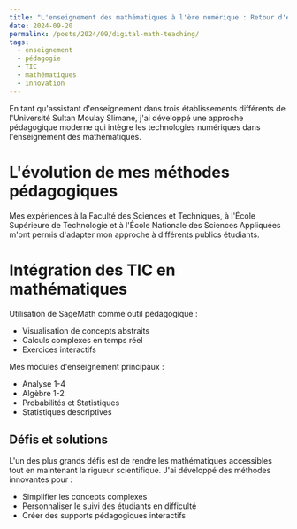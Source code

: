 ```yaml
---
title: "L'enseignement des mathématiques à l'ère numérique : Retour d'expérience"
date: 2024-09-20
permalink: /posts/2024/09/digital-math-teaching/
tags:
  - enseignement
  - pédagogie
  - TIC
  - mathématiques
  - innovation
---
```


En tant qu'assistant d'enseignement dans trois établissements différents de l'Université Sultan Moulay Slimane, j'ai développé une approche pédagogique moderne qui intègre les technologies numériques dans l'enseignement des mathématiques.

L'évolution de mes méthodes pédagogiques
======

Mes expériences à la Faculté des Sciences et Techniques, à l'École Supérieure de Technologie et à l'École Nationale des Sciences Appliquées m'ont permis d'adapter mon approche à différents publics étudiants.

Intégration des TIC en mathématiques
======

Utilisation de SageMath comme outil pédagogique :
- Visualisation de concepts abstraits
- Calculs complexes en temps réel
- Exercices interactifs

Mes modules d'enseignement principaux :
- Analyse 1-4
- Algèbre 1-2
- Probabilités et Statistiques
- Statistiques descriptives

Défis et solutions
------

L'un des plus grands défis est de rendre les mathématiques accessibles tout en maintenant la rigueur scientifique. J'ai développé des méthodes innovantes pour :
- Simplifier les concepts complexes
- Personnaliser le suivi des étudiants en difficulté
- Créer des supports pédagogiques interactifs

